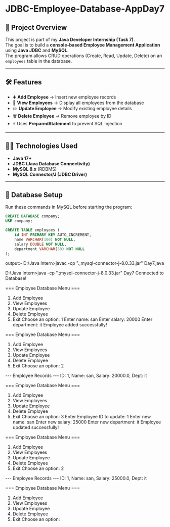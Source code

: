 # JDBC-Employee-Database-AppDay7

## 📖 Project Overview
This project is part of my **Java Developer Internship (Task 7)**.  
The goal is to build a **console-based Employee Management Application** using **Java JDBC** and **MySQL**.  
The program allows CRUD operations (Create, Read, Update, Delete) on an `employees` table in the database.  

---

## 🛠️ Features
- ➕ **Add Employee** → Insert new employee records  
- 📜 **View Employees** → Display all employees from the database  
- ✏️ **Update Employee** → Modify existing employee details  
- 🗑️ **Delete Employee** → Remove employee by ID  
- ⚡ Uses **PreparedStatement** to prevent SQL Injection  

---

## 🧑‍💻 Technologies Used
- **Java 17+**  
- **JDBC (Java Database Connectivity)**  
- **MySQL 8.x** (RDBMS)  
- **MySQL Connector/J (JDBC Driver)**  

---

## 📂 Database Setup
Run these commands in MySQL before starting the program:

```sql
CREATE DATABASE company;
USE company;

CREATE TABLE employees (
    id INT PRIMARY KEY AUTO_INCREMENT,
    name VARCHAR(100) NOT NULL,
    salary DOUBLE NOT NULL,
    department VARCHAR(50) NOT NULL
);
```
output:-
D:\Java Intern>javac -cp ".;mysql-connector-j-8.0.33.jar" Day7.java

D:\Java Intern>java -cp ".;mysql-connector-j-8.0.33.jar" Day7
 Connected to Database!

=== Employee Database Menu ===
1. Add Employee
2. View Employees
3. Update Employee
4. Delete Employee
5. Exit
Choose an option: 1
Enter name: san
Enter salary:
20000
Enter department: it
 Employee added successfully!

=== Employee Database Menu ===
1. Add Employee
2. View Employees
3. Update Employee
4. Delete Employee
5. Exit
Choose an option: 2

--- Employee Records ---
ID: 1, Name: san, Salary: 20000.0, Dept: it

=== Employee Database Menu ===
1. Add Employee
2. View Employees
3. Update Employee
4. Delete Employee
5. Exit
Choose an option: 3
Enter Employee ID to update: 1
Enter new name: san
Enter new salary: 25000
Enter new department: it
 Employee updated successfully!

=== Employee Database Menu ===
1. Add Employee
2. View Employees
3. Update Employee
4. Delete Employee
5. Exit
Choose an option: 2

--- Employee Records ---
ID: 1, Name: san, Salary: 25000.0, Dept: it

=== Employee Database Menu ===
1. Add Employee
2. View Employees
3. Update Employee
4. Delete Employee
5. Exit
Choose an option:



